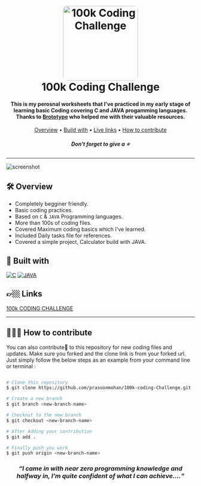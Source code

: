 
<h1 align="center">
  <br>
  <a href="https://www.youtube.com/watch?v=pDmEYRhyusU&list=PLY-ecO2csVHeKaBI7lAM1jbIPU8K6fUxY"><img src="https://niranjan4r.github.io/Crossroads/img/pic1.JPG" alt="100k Coding Challenge" width="200" style="border-radius:10px"></a>
  <br>
  100k Coding Challenge
  <br>
</h1>

<h4 align="center">This is my perosnal worksheets that I've practiced in my early stage of learning basic Coding covering C and JAVA progamming languages. Thanks to <a href="https://www.youtube.com/c/BrototypeMalayalam/" target="_blank">Brototype</a> who helped me with their valuable resources.</h4>

<p align="center">
  <a href="#🛠-overview">Overview</a> •
  <a href="#🚀-built-with">Build with</a> •
  <a href="#👉🏼-links">Live links</a> •
  <a href="#🧑🏽‍💻-how-to-contribute">How to contribute</a>
</p>
<h5 align="center">Don't forget to give a ⭐️ </h5>
<hr>

![screenshot](Assets/preview.gif)


## 🛠 Overview

- Completely begginer friendly.
- Basic coding practices.
- Based on `C` & `JAVA` Programming languages.
- More than 100s of coding files.
- Covered Maximum coding basics which I've learned.
- Included Daily tasks file for references.
- Covered a simple project, Calculator build with JAVA.

## 🚀 Built with

[![C][C]][C-url] [![JAVA][JAVA]][JAVA-url]

## 👉🏼 Links

[100k CODING CHALLENGE](https://www.youtube.com/watch?v=pDmEYRhyusU&list=PLY-ecO2csVHeKaBI7lAM1jbIPU8K6fUxY)

<hr>

## 🧑🏽‍💻 How to contribute

You can also contribute🚀 to this repository for new coding files and updates.
Make sure you forked and the clone link is from your forked url.
Just simply follow the below steps as an example from your command line or terminal : 

```bash

# Clone this repository
$ git clone https://github.com/prasoonmohan/100k-coding-Challenge.git

# Create a new branch
$ git branch <new-branch-name>

# Checkout to the new branch
$ git checkout <new-branch-name>

# After Adding your contribution
$ git add .

# Finally push you work
$ git push origin <new-branch-name>

```

<h3 align="center"><i><q>I came in with near zero programming knowledge and halfway in, I’m quite confident of what I can achieve....</q></i></h3>

[C]: https://img.shields.io/badge/C%20programming-FFFFFF?style=for-the-badge&logo=C&logoColor=0456F3
[C-url]: https://developer.mozilla.org/en-US/docs/Glossary/HTML5

[JAVA]: https://img.shields.io/badge/java-F8981C?style=for-the-badge&logo=java&logoColor=0456F3
[JAVA-url]: https://developer.mozilla.org/en-US/docs/Web/CSS
